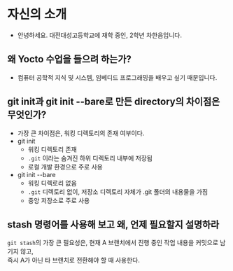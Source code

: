  <!-- . 자신의 소개 (꼭 본명일 필요는 없습니다.)
   .. 왜 Yocto 수업을 들으려 했는지 적어 주세요.
   .. file 이름은 알아서 하셔도 됩니다. ex) hello_yocto-wjmoh.md
   .. Text 파일이어도 상관없역으나 md로 만들어 꾸밈을 예쁘게 넣어주셔도 좋습니다.
 . git 명령어를 사용해 본 내
   .. 꼭 git init과 git init --bare로 만든 directory의 차이점을 설명으로 올려 주세요.
   .. 꼭 stash 명령어를 사용해 보고 왜, 언제 필요할지 설명으로 올려 주세요. -->

# 자신의 소개
- 안녕하세요. 대전대성고등학교에 재학 중인, 2학년 차한음입니다.

## 왜 Yocto 수업을 들으려 하는가?
- 컴퓨터 공학적 지식 및 시스템, 임베디드 프로그래밍을 배우고 싶기 때문입니다.

## git init과 git init --bare로 만든 directory의 차이점은 무엇인가?
- 가장 큰 차이점은, 워킹 디렉토리의 존재 여부이다.
- git init
  - 워킹 디렉토리 존재
  - `.git` 이라는 숨겨진 하위 디렉토리 내부에 저장됨
  - 로컬 개발 환경으로 주로 사용
- git init --bare
  - 워킹 디렉로리 없음
  - `.git` 디렉토리 없이, 저장소 디렉토리 자체가 .git 폴더의 내용물을 가짐
  - 중앙 저장소로 주로 사용

## stash 명령어를 사용해 보고 왜, 언제 필요할지 설명하라
`git stash`의 가장 큰 필요성은, 현재 A 브랜치에서 진행 중인 작업 내용을 커밋으로 남기지 않고,  
즉시 A가 아닌 타 브랜치로 전환해야 할 때 사용한다.